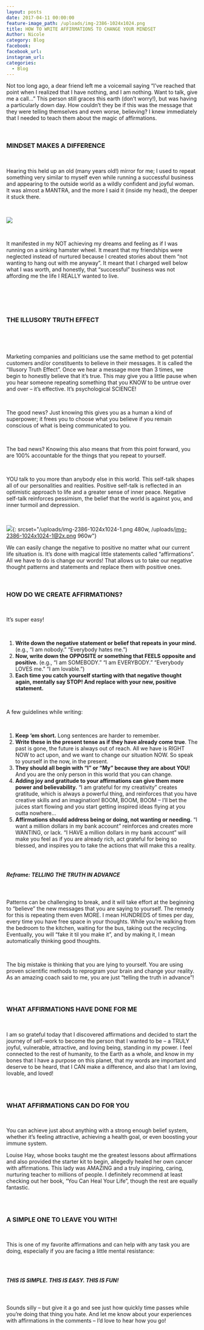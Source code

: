 ```yaml
---
layout: posts
date: 2017-04-11 00:00:00
feature-image_path: /uploads/img-2386-1024x1024.png
title: HOW TO WRITE AFFIRMATIONS TO CHANGE YOUR MINDSET
Author: Nicole
category: Blog
facebook:
facebook_url:
instagram_url:
categories:
  - Blog
---
```


Not too long ago, a dear friend left me a voicemail saying “I’ve reached that point when I realized that I have nothing, and I am nothing. Want to talk, give me a call…” This person still graces this earth (don’t worry!), but was having a particularly down day. How couldn’t they be if this was the message that they were telling themselves and even worse, believing? I knew immediately that I needed to teach them about the magic of affirmations.

&nbsp;

### MINDSET MAKES A DIFFERENCE

&nbsp;

Hearing this held up an old (many years old!) mirror for me; I used to repeat something very similar to myself even while running a successful business and appearing to the outside world as a wildly confident and joyful woman. It was almost a MANTRA, and the more I said it (inside my head), the deeper it stuck there.

&nbsp;

![](blob:https://app.cloudcannon.com/869f7e43-7256-4e72-b430-7f24607acae2)

&nbsp;

It manifested in my NOT achieving my dreams and feeling as if I was running on a sinking hamster wheel. It meant that my friendships were neglected instead of nurtured because I created stories about them “not wanting to hang out with me anyway”. It meant that I charged well below what I was worth, and honestly, that “successful” business was not affording me the life I REALLY wanted to live.

&nbsp;

### &nbsp;

### THE ILLUSORY TRUTH EFFECT

&nbsp;

&nbsp;

Marketing companies and politicians use the same method to get potential customers and/or constituents to believe in their messages. It is called the “Illusory Truth Effect”. Once we hear a message more than 3 times, we begin to honestly believe that it’s true. This may give you a little pause when you hear someone repeating something that you KNOW to be untrue over and over – it’s effective. It’s psychological SCIENCE!

&nbsp;

The good news? Just knowing this gives you as a human a kind of superpower; it frees you to choose what you believe if you remain conscious of what is being communicated to you.

&nbsp;

The bad news? Knowing this also means that from this point forward, you are 100% accountable for the things that you repeat to yourself.

&nbsp;

YOU talk to you more than anybody else in this world. This self-talk shapes all of our personalities and realities. Positive self-talk is reflected in an optimistic approach to life and a greater sense of inner peace. Negative self-talk reinforces pessimism, the belief that the world is against you, and inner turmoil and depression.

&nbsp;

![](/uploads/img-2386-1024x1024-1.png){: srcset="/uploads/img-2386-1024x1024-1.png 480w, /uploads/img-2386-1024x1024-1@2x.png 960w"}

We can easily change the negative to positive no matter what our current life situation is. It’s done with magical little statements called “affirmations”. All we have to do is change our words! That allows us to take our negative thought patterns and statements and replace them with positive ones.

&nbsp;

### HOW DO WE CREATE AFFIRMATIONS?

&nbsp;

It’s super easy!

&nbsp;

1. **Write down the negative statement or belief that repeats in your mind.** (e.g., “I am nobody.” “Everybody hates me.”)
2. **Now, write down the OPPOSITE or something that FEELS opposite and positive.** (e.g., “I am SOMEBODY.” “I am EVERYBODY.” “Everybody LOVES me.” “I am lovable.”)
3. **Each time you catch yourself starting with that negative thought again, mentally say STOP! And replace with your new, positive statement.**

&nbsp;

A few guidelines while writing:

&nbsp;

1. **Keep ‘em short.** Long sentences are harder to remember.
2. **Write these in the present tense as if they have already come true**. The past is gone, the future is always out of reach. All we have is RIGHT NOW to act upon, and we want to change our situation NOW. So speak to yourself in the now, in the present.
3. **They should all begin with “I” or “My” because they are about YOU!** And you are the only person in this world that you can change.
4. **Adding joy and gratitude to your affirmations can give them more power and believability.** “I am grateful for my creativity” creates gratitude, which is always a powerful thing, and reinforces that you have creative skills and an imagination! BOOM, BOOM, BOOM – I’ll bet the juices start flowing and you start getting inspired ideas flying at you outta nowhere…
5. **Affirmations should address being or doing, not wanting or needing.** “I want a million dollars in my bank account” reinforces and creates more WANTING, or lack. “I HAVE a million dollars in my bank account” will make you feel as if you are already rich, act grateful for being so blessed, and inspires you to take the actions that will make this a reality.

##### &nbsp;

##### Reframe: TELLING THE TRUTH IN ADVANCE

&nbsp;

Patterns can be challenging to break, and it will take effort at the beginning to “believe” the new messages that you are saying to yourself. The remedy for this is repeating them even MORE. I mean HUNDREDS of times per day, every time you have free space in your thoughts. While you’re walking from the bedroom to the kitchen, waiting for the bus, taking out the recycling. Eventually, you will “fake it til you make it”, and by making it, I mean automatically thinking good thoughts.

&nbsp;

The big mistake is thinking that you are lying to yourself. You are using proven scientific methods to reprogram your brain and change your reality. As an amazing coach said to me, you are just “telling the truth in advance”!

### &nbsp;

### WHAT AFFIRMATIONS HAVE DONE FOR ME

&nbsp;

I am so grateful today that I discovered affirmations and decided to start the journey of self-work to become the person that I wanted to be – a TRULY joyful, vulnerable, attractive, and loving being, standing in my power. I feel connected to the rest of humanity, to the Earth as a whole, and know in my bones that I have a purpose on this planet, that my words are important and deserve to be heard, that I CAN make a difference, and also that I am loving, lovable, and loved!

### &nbsp;

### WHAT AFFIRMATIONS CAN DO FOR YOU

&nbsp;

You can achieve just about anything with a strong enough belief system, whether it’s feeling attractive, achieving a health goal, or even boosting your immune system.

Louise Hay, whose books taught me the greatest lessons about affirmations and also provided the starter kit to begin, allegedly healed her own cancer with affirmations. This lady was AMAZING and a truly inspiring, caring, nurturing teacher to millions of people. I definitely recommend at least checking out her book, “You Can Heal Your Life”, though the rest are equally fantastic.

### &nbsp;

### A SIMPLE ONE TO LEAVE YOU WITH!

&nbsp;

This is one of my favorite affirmations and can help with any task you are doing, especially if you are facing a little mental resistance:

##### &nbsp;

##### THIS IS SIMPLE. THIS IS EASY. THIS IS FUN!

&nbsp;

Sounds silly – but give it a go and see just how quickly time passes while you’re doing that thing you hate. And let me know about your experiences with affirmations in the comments – I’d love to hear how you go!